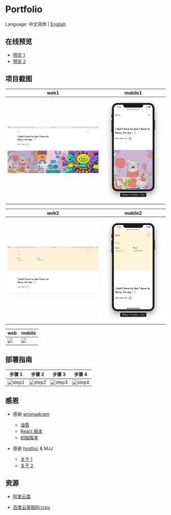 # Portfolio

Language: 中文简体 | [English](README.md)

## 在线预览

- [预览 1](https://hostloc-mjj.pages.dev/)
- [预览 2](https://git.io/Jz8Ur)

## 项目截图

| web1                        | mobile1                        |
| --------------------------- | ------------------------------ |
| ![](./screenshots/web1.jpg) | ![](./screenshots/mobile1.png) |

| web2                        | mobile2                        |
| --------------------------- | ------------------------------ |
| ![](./screenshots/web2.jpg) | ![](./screenshots/mobile2.png) |

| web                        | mobile                        |
| -------------------------- | ----------------------------- |
| ![](./screenshots/web.gif) | ![](./screenshots/mobile.gif) |

## 部署指南

|                       步骤 1                        |                       步骤 2                        |                       步骤 3                        |                       步骤 4                        |
| :-------------------------------------------------: | :-------------------------------------------------: | :-------------------------------------------------: | :-------------------------------------------------: |
| ![step1](https://z3.ax1x.com/2021/09/21/4YFDVf.png) | ![step2](https://z3.ax1x.com/2021/09/21/4YF6Pg.png) | ![step3](https://z3.ax1x.com/2021/09/21/4YF2xs.png) | ![step4](https://z3.ax1x.com/2021/09/21/4YFfrq.png) |

## 感恩

- 感谢 [wrongakram](https://github.com/wrongakram)

  - [油管](https://www.youtube.com/watch?v=ig7ZPRRqMz0)
  - [React 版本](https://github.com/wrongakram/ar-episode1)
  - [初始版本](https://melriver.com/)

- 感谢 [hostloc](https://hostloc.com/forum.php) & MJJ
  - [关于 1](https://hostloc.com/thread-894527-1-1.html)
  - [关于 2](https://hostloc.com/thread-893502-1-1.html)

## 资源

- [阿里云盘](https://www.aliyundrive.com/s/8qJ3wmG36DU)

- [百度云提取码:rcpv](https://pan.baidu.com/s/1f69KRekWA0NVc841wl0Kxw)
